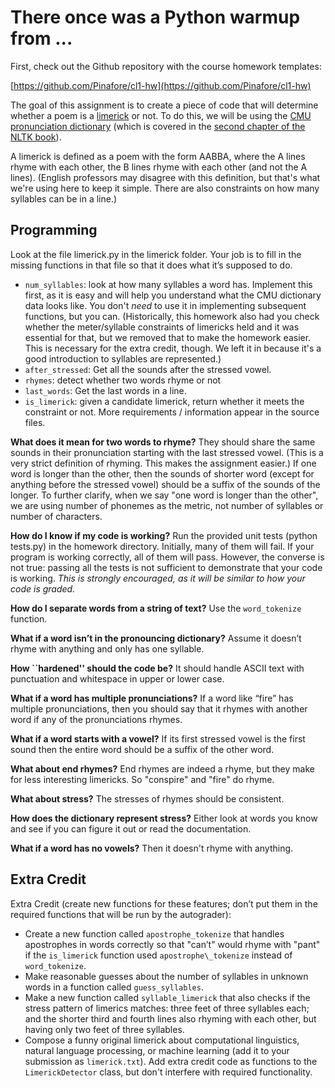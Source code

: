 # There once was a Python warmup from ...

First, check out the Github repository with the course homework templates:

[https://github.com/Pinafore/cl1-hw](https://github.com/Pinafore/cl1-hw)

The goal of this assignment is to create a piece of code that will
determine whether a poem is a
[limerick](http://en.wikipedia.org/wiki/Limerick\_(poetry)) or
not.  To do this, we will be using the
[CMU pronunciation dictionary](http://www.speech.cs.cmu.edu/cgi-bin/cmudict) (which is covered in the [second chapter of the NLTK book](http://www.nltk.org/book/ch02.html)).

A limerick is defined as a poem with the form AABBA, where the A lines
rhyme with each other, the B lines rhyme with each other (and not the
A lines).  (English professors may disagree with this definition, but
that's what we're using here to keep it simple.  There are also
constraints on how many syllables can be in a line.)

## Programming

Look at the file limerick.py in the limerick folder.  Your job is to fill
in the missing functions in that file so that it does what it’s
supposed to do.
* `num_syllables`: look at how many syllables a word has.  Implement this first, as it is easy and will help you understand what the CMU dictionary data looks like.  You don't *need* to use it in implementing subsequent functions, but you can.  (Historically, this homework also had you check whether the meter/syllable constraints of limericks held and it was essential for that, but we removed that to make the homework easier.  This is necessary for the extra credit, though.  We left it in because it's a good introduction to syllables are represented.)
* `after_stressed`: Get all the sounds after the stressed vowel.
* `rhymes`: detect whether two words rhyme or not
* `last_words`: Get the last words in a line.
* `is_limerick`: given a candidate limerick, return whether it meets the constraint or not.
More requirements / information appear in the source files.

**What does it mean for two words to rhyme?** They should share the
  same sounds in their pronunciation starting with the last stressed
  vowel.  (This is a very strict definition of rhyming.  This makes
  the assignment easier.)  If one word is longer than the other, then
  the sounds of shorter word (except for anything before the stressed
  vowel) should be a suffix of the sounds of the longer.  To further
  clarify, when we say "one word is longer than the other", we are
  using number of phonemes as the metric, not number of syllables or
  number of characters.

**How do I know if my code is working?**  Run the provided unit tests (python tests.py) in the homework directory.  Initially, many of them will fail.  If your program is working correctly, all of them will pass.  However, the converse is not true: passing all the tests is not sufficient to demonstrate that your code is working.  *This is strongly encouraged, as it will be similar to how your code is graded.*

**How do I separate words from a string of text?**  Use the `word_tokenize` function.

**What if a word isn’t in the pronouncing dictionary?** Assume it doesn’t rhyme with anything and only has one syllable.

**How ``hardened'' should the code be?** It should handle ASCII text with punctuation and whitespace in upper or lower case.

**What if a word has multiple pronunciations?**  If a word like “fire” has multiple pronunciations, then you should say
that it rhymes with another word if any of the pronunciations rhymes.

**What if a word starts with a vowel?**  If its first stressed vowel is the first sound then the entire word should be a
suffix of the other word.

**What about end rhymes?**  End rhymes are indeed a rhyme, but they make for less interesting
limericks.  So "conspire" and "fire" do rhyme.

**What about stress?**  The stresses of rhymes should be consistent.

**How does the dictionary represent stress?** Either look at words you know and see if you can figure it out or read the documentation.

**What if a word has no vowels?** Then it doesn't rhyme with anything.


## Extra Credit

Extra Credit (create new functions for these features; don’t put them
in the required functions that will be run by the autograder):
* Create a new function called
 `apostrophe_tokenize` that handles apostrophes in words correctly so
  that "can’t" would rhyme with "pant" if the `is_limerick` function used `apostrophe\_tokenize` instead of `word_tokenize`.
* Make reasonable guesses about the number of syllables in unknown words in a function called `guess_syllables`.
* Make a new function called `syllable_limerick` that also checks if the stress pattern of limerics matches: three feet of three syllables each; and the shorter third and fourth lines also rhyming with each other, but having only two feet of three syllables.
* Compose a funny original limerick about
  computational linguistics, natural language processing, or machine
  learning (add it to your submission as `limerick.txt`).
Add extra credit code as functions to the `LimerickDetector`
class, but don't interfere with required functionality.
